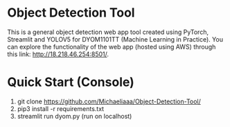 # Object Detection Tool
This is a general object detection web app tool created using PyTorch, Streamlit and YOLOV5 for DYOM1101TT (Machine Learning in Practice). You can explore the functionality of the web app (hosted using AWS) through this link: http://18.218.46.254:8501/.

# Quick Start (Console)
1. git clone https://github.com/Michaeliaaa/Object-Detection-Tool/
2. pip3 install -r requirements.txt
3. streamlit run dyom.py (run on localhost)
